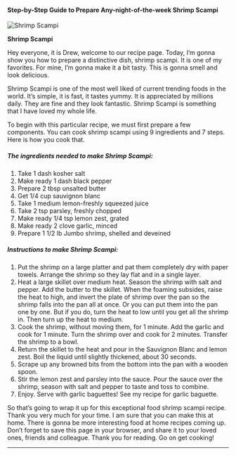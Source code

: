             

#### Step-by-Step Guide to Prepare Any-night-of-the-week Shrimp Scampi

![Shrimp Scampi](https://img-global.cpcdn.com/recipes/df5bb99191b59cbd/751x532cq70/shrimp-scampi-recipe-main-photo.jpg)

**Shrimp Scampi**

Hey everyone, it is Drew, welcome to our recipe page. Today, I’m gonna show you how to prepare a distinctive dish, shrimp scampi. It is one of my favorites. For mine, I’m gonna make it a bit tasty. This is gonna smell and look delicious.

Shrimp Scampi is one of the most well liked of current trending foods in the world. It’s simple, it is fast, it tastes yummy. It is appreciated by millions daily. They are fine and they look fantastic. Shrimp Scampi is something that I have loved my whole life.

To begin with this particular recipe, we must first prepare a few components. You can cook shrimp scampi using 9 ingredients and 7 steps. Here is how you cook that.

##### The ingredients needed to make Shrimp Scampi:

1.  Take 1 dash kosher salt
2.  Make ready 1 dash black pepper
3.  Prepare 2 tbsp unsalted butter
4.  Get 1/4 cup sauvignon blanc
5.  Take 1 medium lemon-freshly squeezed juice
6.  Take 2 tsp parsley, freshly chopped
7.  Make ready 1/4 tsp lemon zest, grated
8.  Make ready 2 clove garlic, minced
9.  Prepare 1 1/2 lb Jumbo shrimp, shelled and deveined

##### Instructions to make Shrimp Scampi:

1.  Put the shrimp on a large platter and pat them completely dry with paper towels. Arrange the shrimp so they lay flat and in a single layer.
2.  Heat a large skillet over medium heat. Season the shrimp with salt and pepper. Add the butter to the skillet. When the foaming subsides, raise the heat to high, and invert the plate of shrimp over the pan so the shrimp falls into the pan all at once. Or you can put them into the pan one by one. But if you do, turn the heat to low until you get all the shrimp in. Then turn up the heat to medium.
3.  Cook the shrimp, without moving them, for 1 minute. Add the garlic and cook for 1 minute. Turn the shrimp over and cook for 2 minutes. Transfer the shrimp to a bowl.
4.  Return the skillet to the heat and pour in the Sauvignon Blanc and lemon zest. Boil the liquid until slightly thickened, about 30 seconds.
5.  Scrape up any browned bits from the bottom into the pan with a wooden spoon.
6.  Stir the lemon zest and parsley into the sauce. Pour the sauce over the shrimp, season with salt and pepper to taste and toss to combine.
7.  Enjoy. Serve with garlic baguettes! See my recipe for garlic baguette.

So that’s going to wrap it up for this exceptional food shrimp scampi recipe. Thank you very much for your time. I am sure that you can make this at home. There is gonna be more interesting food at home recipes coming up. Don’t forget to save this page in your browser, and share it to your loved ones, friends and colleague. Thank you for reading. Go on get cooking!

* * *